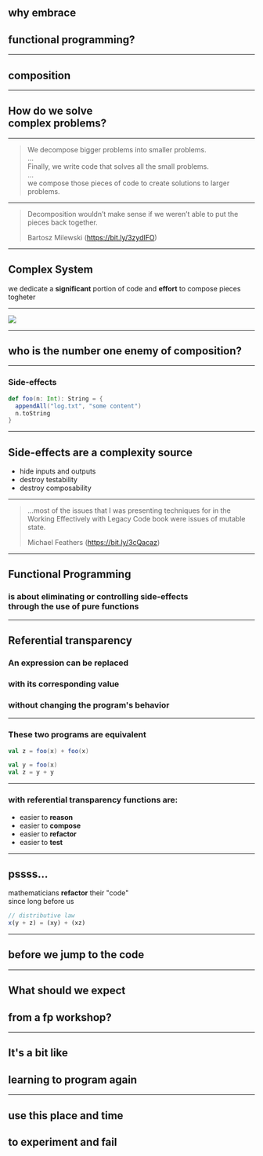 ## **why** embrace

## functional programming?

---

## **composition**

---

## How do we **solve**<br /> complex problems?

---

> We decompose bigger problems into smaller problems. <br />
> ...<br />
> Finally, we write code that solves all the small problems.<br />
> ...<br />
> we compose those pieces of code to create solutions to larger problems.

---

> Decomposition wouldn’t make sense if we weren’t able to put the pieces back together. <br />
>
> Bartosz Milewski (https://bit.ly/3zydlFO)

---

## Complex System

we dedicate a **significant** portion of code and **effort** to compose pieces togheter

---

<img src="assets/drboolean.png" >

---

## **who** is the number one **enemy** of composition?

---

### Side-effects

```scala
def foo(n: Int): String = {
  appendAll("log.txt", "some content")
  n.toString
}
```

---

## Side-effects are a **complexity source**

- hide inputs and outputs
- destroy testability
- destroy composability

---

> ...most of the issues that I was presenting techniques for in the Working Effectively with Legacy Code book were issues of mutable state.
>
> Michael Feathers (https://bit.ly/3cQacaz)

---

## Functional Programming

### is about **eliminating** or **controlling** side-effects<br /> through the use of **pure functions**

---

## Referential transparency

### An expression can be **replaced**

### with its corresponding value

### **without changing** the program's **behavior**

---

### These two programs are **equivalent**

```scala
val z = foo(x) + foo(x)
```

```scala
val y = foo(x)
val z = y + y
```

---

### with **referential transparency** functions are:

- easier to **reason**
- easier to **compose**
- easier to **refactor**
- easier to **test**

---

## **pssss...**

mathematicians **refactor** their "code"</br> since long before us

```js
// distributive law
x(y + z) = (xy) + (xz)
```

---

## before we jump to the code

---

## What should we **expect**

## from a fp workshop?

---

## It's a bit like

## **learning** to program **again**

---

## use this **place** and **time**

## to **experiment** and **fail**
